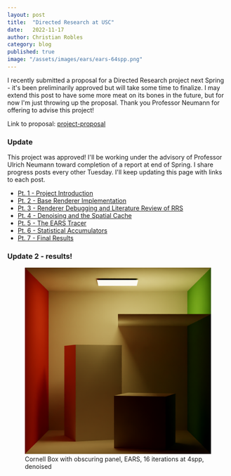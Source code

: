 ```yaml
---
layout: post
title:  "Directed Research at USC"
date:   2022-11-17
author: Christian Robles
category: blog
published: true
image: "/assets/images/ears/ears-64spp.png"
---
```


I recently submitted a proposal for a Directed Research project next Spring - it's been preliminarily approved but will take some time to finalize. I may extend this post to have some more meat on its bones in the future, but for now I'm just throwing up the proposal. Thank you Professor Neumann for offering to advise this project!

Link to proposal: [project-proposal](https://blog.roblesch.page/assets/roblesch_project_proposal.pdf)

### Update 

This project was approved! I'll be working under the advisory of Professor Ulrich Neumann toward completion of a report at end of Spring. I share progress posts every other Tuesday. I'll keep updating this page with links to each post.

- [Pt. 1 - Project Introduction](https://blog.roblesch.page/blog/2023/01/04/ears-1.html)
- [Pt. 2 - Base Renderer Implementation](https://blog.roblesch.page/blog/2023/01/17/ears-2.html)
- [Pt. 3 - Renderer Debugging and Literature Review of RRS](https://blog.roblesch.page/blog/2023/02/07/ears-3.html)
- [Pt. 4 - Denoising and the Spatial Cache](https://blog.roblesch.page/blog/2023/02/21/ears-4.html)
- [Pt. 5 - The EARS Tracer](https://blog.roblesch.page/blog/2023/03/07/ears-5.html)
- [Pt. 6 - Statistical Accumulators](https://blog.roblesch.page/blog/2023/03/28/ears-6.html)
- [Pt. 7 - Final Results](https://blog.roblesch.page/blog/2023/04/11/ears-7.html)

### Update 2 - results!

<figure>
<img src="/assets/images/ears/ears-64spp.png"/>
<figcaption>Cornell Box with obscuring panel, EARS, 16 iterations at 4spp, denoised</figcaption>
</figure>